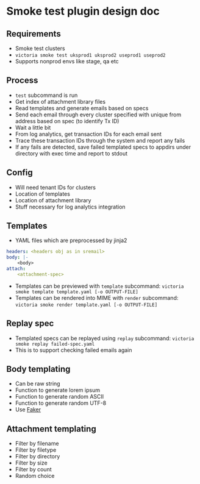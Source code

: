 # Smoke test plugin design doc

## Requirements
- Smoke test clusters
- `victoria smoke test uksprod1 uksprod2 useprod1 useprod2`
- Supports nonprod envs like stage, qa etc

## Process
- `test` subcommand is run
- Get index of attachment library files
- Read templates and generate emails based on specs
- Send each email through every cluster specified with unique from address based on spec (to identify Tx ID)
- Wait a little bit
- From log analytics, get transaction IDs for each email sent
- Trace these transaction IDs through the system and report any fails
- If any fails are detected, save failed templated specs to appdirs under directory with exec time and report to stdout

## Config
- Will need tenant IDs for clusters
- Location of templates
- Location of attachment library
- Stuff necessary for log analytics integration

## Templates
- YAML files which are preprocessed by jinja2
```yaml
headers: <headers obj as in sremail>
body: |-
    <body>
attach:
    <attachment-spec>
```
- Templates can be previewed with `template` subcommand:
  `victoria smoke template template.yaml [-o OUTPUT-FILE]`
- Templates can be rendered into MIME with `render` subcommand:
  `victoria smoke render template.yaml [-o OUTPUT-FILE]`

## Replay spec
- Templated specs can be replayed using `replay` subcommand:
  `victoria smoke replay failed-spec.yaml`
- This is to support checking failed emails again

## Body templating
- Can be raw string
- Function to generate lorem ipsum
- Function to generate random ASCII
- Function to generate random UTF-8
- Use [Faker](https://faker.readthedocs.io/en/master/)

## Attachment templating
- Filter by filename
- Filter by filetype
- Filter by directory
- Filter by size
- Filter by count
- Random choice